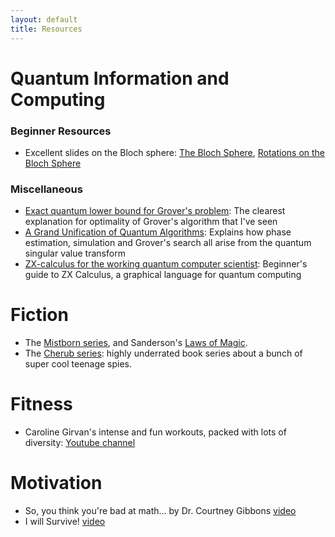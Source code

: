 ```yaml
---
layout: default
title: Resources
---
```


# Quantum Information and Computing
### Beginner Resources
- Excellent slides on the Bloch sphere: [The Bloch Sphere](http://www.vcpc.univie.ac.at/~ian/hotlist/qc/talks/bloch-sphere.pdf), [Rotations on the Bloch Sphere](http://www.vcpc.univie.ac.at/~ian/hotlist/qc/talks/bloch-sphere-rotations.pdf)

### Miscellaneous
- [Exact quantum lower bound for Grover's problem](https://arxiv.org/abs/0810.3647): The clearest explanation for optimality of Grover's algorithm that I've seen 
- [A Grand Unification of Quantum Algorithms](https://arxiv.org/abs/2105.02859): Explains how phase estimation, simulation and Grover's search all arise from the quantum singular value transform
- [ZX-calculus for the working quantum computer scientist](https://arxiv.org/abs/2012.13966): Beginner's guide to ZX Calculus, a graphical language for quantum computing

# Fiction
- The [Mistborn series](https://www.brandonsanderson.com/the-mistborn-saga-the-original-trilogy/#FINALEMPIRE), and Sanderson's [Laws of Magic](https://www.brandonsanderson.com/sandersons-first-law/).
- The [Cherub series](https://www.goodreads.com/series/55394-cherub): highly underrated book series about a bunch of super cool teenage spies.

# Fitness
- Caroline Girvan's intense and fun workouts, packed with lots of diversity: [Youtube channel](https://www.youtube.com/c/CarolineGirvan)

# Motivation
- So, you think you're bad at math... by Dr. Courtney Gibbons [video](https://youtu.be/kenf8E1RuoA)
- I will Survive! [video](https://youtu.be/4Wl-3kadvgw) 

